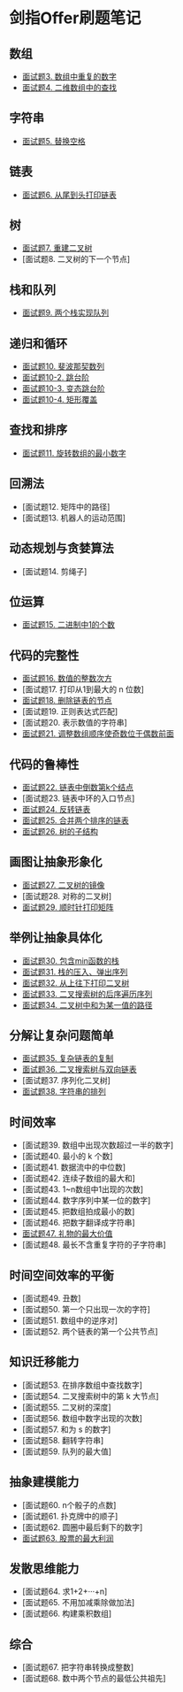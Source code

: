 # 剑指Offer刷题笔记

## 数组

- [面试题3. 数组中重复的数字](./03-findReapeatNumber.md)
- [面试题4. 二维数组中的查找](./04-find_in_2d_matrix.md)

## 字符串

- [面试题5. 替换空格](./05-replace_space.md)

## 链表

- [面试题6. 从尾到头打印链表](./06-print_list_from_tail_to_head.md)

## 树

- [面试题7. 重建二叉树](./07-reconstruct_binary_tree.md)
- [面试题8. 二叉树的下一个节点]

## 栈和队列

- [面试题9. 两个栈实现队列](./09-queue_of_two_stack.md)

## 递归和循环

- [面试题10. 斐波那契数列](./10-fibonacci.md)
- [面试题10-2. 跳台阶](./10-1-jump_floor.md)
- [面试题10-3. 变态跳台阶](./10-2-jump_floor_II.md)
- [面试题10-4. 矩形覆盖](./10-3-rect_cover.md)

## 查找和排序

- [面试题11. 旋转数组的最小数字](./11-min_number_in_rotate_array.md)

## 回溯法

- [面试题12. 矩阵中的路径]
- [面试题13. 机器人的运动范围]

## 动态规划与贪婪算法

- [面试题14. 剪绳子]

## 位运算

- [面试题15. 二进制中1的个数](./15-number_of_1.md)

## 代码的完整性

- [面试题16. 数值的整数次方](./16-power.md)
- [面试题17. 打印从1到最大的 n 位数]
- [面试题18. 删除链表的节点](./18-deleteNode.md)
- [面试题19. 正则表达式匹配]
- [面试题20. 表示数值的字符串]
- [面试题21. 调整数组顺序使奇数位于偶数前面](./21-reorder_array.md)

## 代码的鲁棒性

- [面试题22. 链表中倒数第k个结点](./22-find_Kth_to_tail.md)
- [面试题23. 链表中环的入口节点]
- [面试题24. 反转链表](./24-reverse_list.md)
- [面试题25. 合并两个排序的链表](25-merge_two_sorted_list.md)
- [面试题26. 树的子结构](./26-has_subtree.md)

## 画图让抽象形象化

- [面试题27. 二叉树的镜像](./27-mirror_tree.md)
- [面试题28. 对称的二叉树]
- [面试题29. 顺时针打印矩阵](./29-print_matrix.md)

## 举例让抽象具体化

- [面试题30. 包含min函数的栈](./30-stack_include_min.md)
- [面试题31. 栈的压入、弹出序列](./31-is_pop_order.md)
- [面试题32. 从上往下打印二叉树](./32-print_from_top_to_bottom.md)
- [面试题33. 二叉搜索树的后序遍历序列](./33-verify_squence_of_BST.md)
- [面试题34. 二叉树中和为某一值的路径](./34-find_path_in_binary_tree.md)

## 分解让复杂问题简单

- [面试题35. 复杂链表的复制](./35-clone_random_list.md)
- [面试题36. 二叉搜索树与双向链表](./36-bst_to_doubly_linked_list.md)
- [面试题37. 序列化二叉树]
- [面试题38. 字符串的排列](./38-permutation.md)


## 时间效率

- [面试题39. 数组中出现次数超过一半的数字]
- [面试题40. 最小的 k 个数]
- [面试题41. 数据流中的中位数]
- [面试题42. 连续子数组的最大和]
- [面试题43. 1~n数组中1出现的次数]
- [面试题44. 数字序列中某一位的数字]
- [面试题45. 把数组拍成最小的数]
- [面试题46. 把数字翻译成字符串]
- [面试题47. 礼物的最大价值](./47-maxValue.md)
- [面试题48. 最长不含重复字符的子字符串]

## 时间空间效率的平衡

- [面试题49. 丑数]
- [面试题50. 第一个只出现一次的字符]
- [面试题51. 数组中的逆序对]
- [面试题52. 两个链表的第一个公共节点]

## 知识迁移能力

- [面试题53. 在排序数组中查找数字]
- [面试题54. 二叉搜索树中的第 k 大节点]
- [面试题55. 二叉树的深度]
- [面试题56. 数组中数字出现的次数]
- [面试题57. 和为 s 的数字]
- [面试题58. 翻转字符串]
- [面试题59. 队列的最大值]

## 抽象建模能力

- [面试题60. n个骰子的点数]
- [面试题61. 扑克牌中的顺子]
- [面试题62. 圆圈中最后剩下的数字]
- [面试题63. 股票的最大利润](./63-maxProfit.md)

## 发散思维能力

- [面试题64. 求1+2+···+n]
- [面试题65. 不用加减乘除做加法]
- [面试题66. 构建乘积数组]

## 综合

- [面试题67. 把字符串转换成整数]
- [面试题68. 数中两个节点的最低公共祖先]
